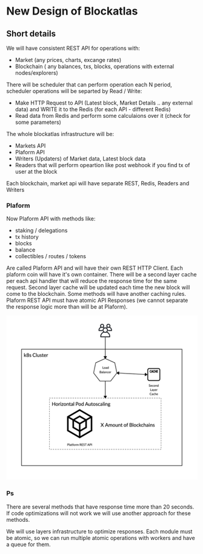 # New Design of Blockatlas

## Short details

We will have consistent REST API for operations with:
- Market (any prices, charts, excange rates)
- Blockchain ( any balances, txs, blocks, operations with external nodes/explorers)

There will be scheduler that can perform operation each N period, scheduler operations will be separted by Read / Write:
- Make HTTP Request to API (Latest block, Market Details .. any external data) and WRITE it to the Redis (for each API - different Redis)
- Read data from Redis and perform some calculaions over it (check for some parameters)

The whole blockatlas infrastructure will be:
- Markets API
- Plaform API
- Writers (Updaters) of Market data, Latest block data
- Readers that will perform opeartion like post webhook if you find tx of user at the block

Each blockchain, market api will have separate REST, Redis, Readers and Writers

### Plaform 

Now Plaform API with methods like:
- staking / delegations
- tx history
- blocks
- balance
- collectibles / routes / tokens

Are called Plaform API and will have their own REST HTTP Client. Each plaform coin will have it's own container. 
There will be a second layer cache per each api handler that will reduce the response time for the same request. Second layer cache will be updated each time the new block will come to the blockchain. Some methods will have another caching rules.
Plaform REST API must have atomic API Responses (we cannot separate the response logic more than will be at Plaform). 

![Image Platform](https://github.com/EnoRage/blockatlas-report-jan-2020/raw/master/platform.jpeg)

### Ps

There are several methods that have response time more than 20 seconds. If code optimizations will not work we will use another approach for these methods.

We will use layers infrastructure to optimize responses. Each module must be atomic, so we can run multiple atomic operations with workers and have a queue for them.

